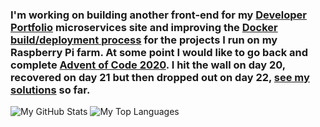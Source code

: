 ### I'm working on building another front-end for my [Developer Portfolio](https://github.com/RatJuggler/developer-portfolio) microservices site and improving the [Docker build/deployment process](https://github.com/RatJuggler/my-production-docker-build) for the projects I run on my Raspberry Pi farm. At some point I would like to go back and complete [Advent of Code 2020](https://adventofcode.com/). I hit the wall on day 20, recovered on day 21 but then dropped out on day 22, [see my solutions](https://github.com/RatJuggler/advent-of-code/tree/master/2020) so far.

![My GitHub Stats](https://github-readme-stats.vercel.app/api?username=RatJuggler&count_private=true)
![My Top Languages](https://github-readme-stats.vercel.app/api/top-langs/?username=RatJuggler&langs_count=8&layout=compact)

<!--
**RatJuggler/RatJuggler** is a ✨ _special_ ✨ repository because its `README.md` (this file) appears on your GitHub profile.

Here are some ideas to get you started:

- 🔭 I’m currently working on ...
- 🌱 I’m currently learning ...
- 👯 I’m looking to collaborate on ...
- 🤔 I’m looking for help with ...
- 💬 Ask me about ...
- 📫 How to reach me: ...
- 😄 Pronouns: ...
- ⚡ Fun fact: ...
-->

